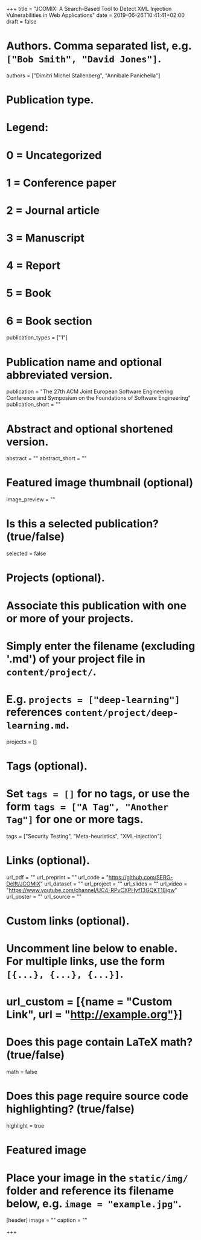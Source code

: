 +++
title = "JCOMIX: A Search-Based Tool to Detect XML Injection Vulnerabilities in Web Applications"
date = 2019-06-26T10:41:41+02:00
draft = false

# Authors. Comma separated list, e.g. `["Bob Smith", "David Jones"]`.
authors = ["Dimitri Michel Stallenberg", "Annibale Panichella"]

# Publication type.
# Legend:
# 0 = Uncategorized
# 1 = Conference paper
# 2 = Journal article
# 3 = Manuscript
# 4 = Report
# 5 = Book
# 6 = Book section
publication_types = ["1"]

# Publication name and optional abbreviated version.
publication = "The 27th ACM Joint European Software Engineering Conference and Symposium on the Foundations of Software Engineering"
publication_short = ""

# Abstract and optional shortened version.
abstract = ""
abstract_short = ""

# Featured image thumbnail (optional)
image_preview = ""

# Is this a selected publication? (true/false)
selected = false

# Projects (optional).
#   Associate this publication with one or more of your projects.
#   Simply enter the filename (excluding '.md') of your project file in `content/project/`.
#   E.g. `projects = ["deep-learning"]` references `content/project/deep-learning.md`.
projects = []

# Tags (optional).
#   Set `tags = []` for no tags, or use the form `tags = ["A Tag", "Another Tag"]` for one or more tags.
tags = ["Security Testing", "Meta-heuristics", "XML-injection"]

# Links (optional).
url_pdf = ""
url_preprint = ""
url_code = "https://github.com/SERG-Delft/JCOMIX"
url_dataset = ""
url_project = ""
url_slides = ""
url_video = "https://www.youtube.com/channel/UC4-RPvCXPHyf13GQKT18igw"
url_poster = ""
url_source = ""

# Custom links (optional).
#   Uncomment line below to enable. For multiple links, use the form `[{...}, {...}, {...}]`.
# url_custom = [{name = "Custom Link", url = "http://example.org"}]

# Does this page contain LaTeX math? (true/false)
math = false

# Does this page require source code highlighting? (true/false)
highlight = true

# Featured image
# Place your image in the `static/img/` folder and reference its filename below, e.g. `image = "example.jpg"`.
[header]
image = ""
caption = ""

+++
